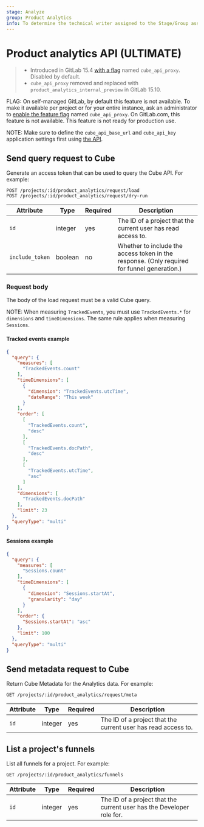 ```yaml
---
stage: Analyze
group: Product Analytics
info: To determine the technical writer assigned to the Stage/Group associated with this page, see https://about.gitlab.com/handbook/product/ux/technical-writing/#assignments
---
```


# Product analytics API **(ULTIMATE)**

> - Introduced in GitLab 15.4 [with a flag](../administration/feature_flags.md) named `cube_api_proxy`. Disabled by default.
> - `cube_api_proxy` removed and replaced with `product_analytics_internal_preview` in GitLab 15.10.

FLAG:
On self-managed GitLab, by default this feature is not available. To make it available per project or for your entire instance, ask an administrator to [enable the feature flag](../administration/feature_flags.md) named `cube_api_proxy`.
On GitLab.com, this feature is not available.
This feature is not ready for production use.

NOTE:
Make sure to define the `cube_api_base_url` and `cube_api_key` application settings first using [the API](settings.md).

## Send query request to Cube

Generate an access token that can be used to query the Cube API. For example:

```plaintext
POST /projects/:id/product_analytics/request/load
POST /projects/:id/product_analytics/request/dry-run
```

| Attribute       | Type             | Required | Description                                                                                 |
|-----------------|------------------| -------- |---------------------------------------------------------------------------------------------|
| `id`            | integer          | yes      | The ID of a project that the current user has read access to.                               |
| `include_token` | boolean          | no       | Whether to include the access token in the response. (Only required for funnel generation.) |

### Request body

The body of the load request must be a valid Cube query.

NOTE:
When measuring `TrackedEvents`, you must use `TrackedEvents.*` for `dimensions` and `timeDimensions`. The same rule applies when measuring `Sessions`.

#### Tracked events example

```json
{
  "query": {
    "measures": [
      "TrackedEvents.count"
    ],
    "timeDimensions": [
      {
        "dimension": "TrackedEvents.utcTime",
        "dateRange": "This week"
      }
    ],
    "order": [
      [
        "TrackedEvents.count",
        "desc"
      ],
      [
        "TrackedEvents.docPath",
        "desc"
      ],
      [
        "TrackedEvents.utcTime",
        "asc"
      ]
    ],
    "dimensions": [
      "TrackedEvents.docPath"
    ],
    "limit": 23
  },
  "queryType": "multi"
}
```

#### Sessions example

```json
{
  "query": {
    "measures": [
      "Sessions.count"
    ],
    "timeDimensions": [
      {
        "dimension": "Sessions.startAt",
        "granularity": "day"
      }
    ],
    "order": {
      "Sessions.startAt": "asc"
    },
    "limit": 100
  },
  "queryType": "multi"
}
```

## Send metadata request to Cube

Return Cube Metadata for the Analytics data. For example:

```plaintext
GET /projects/:id/product_analytics/request/meta
```

| Attribute | Type             | Required | Description                                                   |
| --------- |------------------| -------- |---------------------------------------------------------------|
| `id`      | integer          | yes      | The ID of a project that the current user has read access to. |

## List a project's funnels

List all funnels for a project. For example:

```plaintext
GET /projects/:id/product_analytics/funnels
```

| Attribute | Type             | Required | Description                                                        |
| --------- |------------------| -------- |--------------------------------------------------------------------|
| `id`      | integer          | yes      | The ID of a project that the current user has the Developer role for. |
